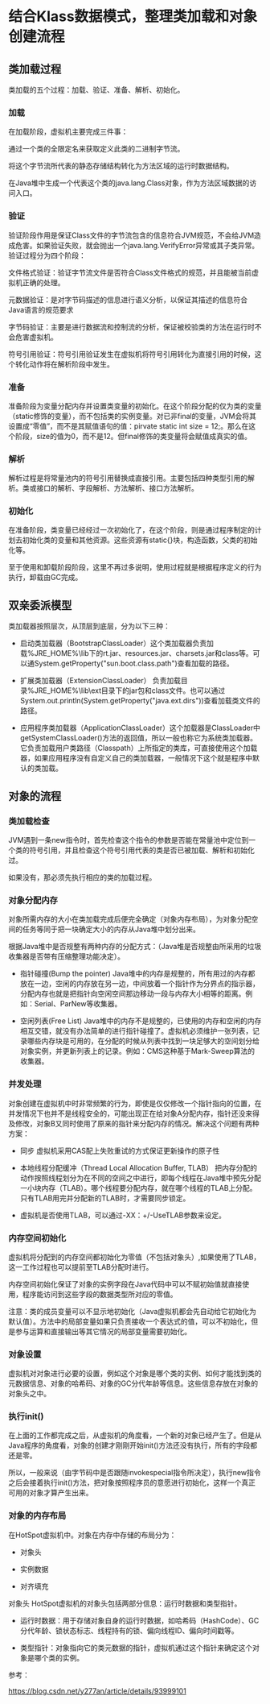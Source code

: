 #  结合Klass数据模式，整理类加载和对象创建流程





## 类加载过程

类加载的五个过程：加载、验证、准备、解析、初始化。

### 加载

在加载阶段，虚拟机主要完成三件事：

通过一个类的全限定名来获取定义此类的二进制字节流。

将这个字节流所代表的静态存储结构转化为方法区域的运行时数据结构。

在Java堆中生成一个代表这个类的java.lang.Class对象，作为方法区域数据的访问入口。

### 验证

验证阶段作用是保证Class文件的字节流包含的信息符合JVM规范，不会给JVM造成危害。如果验证失败，就会抛出一个java.lang.VerifyError异常或其子类异常。验证过程分为四个阶段：

文件格式验证：验证字节流文件是否符合Class文件格式的规范，并且能被当前虚拟机正确的处理。

元数据验证：是对字节码描述的信息进行语义分析，以保证其描述的信息符合Java语言的规范要求

字节码验证：主要是进行数据流和控制流的分析，保证被校验类的方法在运行时不会危害虚拟机。

符号引用验证：符号引用验证发生在虚拟机将符号引用转化为直接引用的时候，这个转化动作将在解析阶段中发生。

### 准备

准备阶段为变量分配内存并设置类变量的初始化。在这个阶段分配的仅为类的变量（static修饰的变量），而不包括类的实例变量。对已非final的变量，JVM会将其设置成“零值”，而不是其赋值语句的值：pirvate static int size = 12;。那么在这个阶段，size的值为0，而不是12。但final修饰的类变量将会赋值成真实的值。

### 解析

解析过程是将常量池内的符号引用替换成直接引用。主要包括四种类型引用的解析。类或接口的解析、字段解析、方法解析、接口方法解析。

### 初始化

在准备阶段，类变量已经经过一次初始化了，在这个阶段，则是通过程序制定的计划去初始化类的变量和其他资源。这些资源有static{}块，构造函数，父类的初始化等。

至于使用和卸载阶段阶段，这里不再过多说明，使用过程就是根据程序定义的行为执行，卸载由GC完成。

## 双亲委派模型

类加载器按照层次，从顶层到底层，分为以下三种：

- 启动类加载器（BootstrapClassLoader）这个类加载器负责加载%JRE_HOME%\lib下的rt.jar、resources.jar、charsets.jar和class等。可以通System.getProperty("sun.boot.class.path")查看加载的路径。

- 扩展类加载器（ExtensionClassLoader）
  负责加载目录%JRE_HOME%\lib\ext目录下的jar包和class文件。也可以通过System.out.println(System.getProperty("java.ext.dirs"))查看加载类文件的路径。

- 应用程序类加载器（ApplicationClassLoader）这个加载器是ClassLoader中getSystemClassLoader()方法的返回值，所以一般也称它为系统类加载器。它负责加载用户类路径（Classpath）上所指定的类库，可直接使用这个加载器，如果应用程序没有自定义自己的类加载器，一般情况下这个就是程序中默认的类加载。





## 对象的流程

### 类加载检查

JVM遇到一条new指令时，首先检查这个指令的参数是否能在常量池中定位到一个类的符号引用，并且检查这个符号引用代表的类是否已被加载、解析和初始化过。

如果没有，那必须先执行相应的类的加载过程。

### 对象分配内存

对象所需内存的大小在类加载完成后便完全确定（对象内存布局），为对象分配空间的任务等同于把一块确定大小的内存从Java堆中划分出来。

根据Java堆中是否规整有两种内存的分配方式：（Java堆是否规整由所采用的垃圾收集器是否带有压缩整理功能决定）。

- 指针碰撞(Bump the pointer)
  Java堆中的内存是规整的，所有用过的内存都放在一边，空闲的内存放在另一边，中间放着一个指针作为分界点的指示器，分配内存也就是把指针向空闲空间那边移动一段与内存大小相等的距离。例如：Serial、ParNew等收集器。

- 空闲列表(Free List)
  Java堆中的内存不是规整的，已使用的内存和空闲的内存相互交错，就没有办法简单的进行指针碰撞了。虚拟机必须维护一张列表，记录哪些内存块是可用的，在分配的时候从列表中找到一块足够大的空间划分给对象实例，并更新列表上的记录。例如：CMS这种基于Mark-Sweep算法的收集器。

### 并发处理

对象创建在虚拟机中时非常频繁的行为，即使是仅仅修改一个指针指向的位置，在并发情况下也并不是线程安全的，可能出现正在给对象A分配内存，指针还没来得及修改，对象B又同时使用了原来的指针来分配内存的情况。解决这个问题有两种方案：

- 同步
  虚拟机采用CAS配上失败重试的方式保证更新操作的原子性

- 本地线程分配缓冲（Thread Local Allocation Buffer, TLAB）
  把内存分配的动作按照线程划分为在不同的空间之中进行，即每个线程在Java堆中预先分配一小块内存（TLAB）。哪个线程要分配内存，就在哪个线程的TLAB上分配。只有TLAB用完并分配新的TLAB时，才需要同步锁定。
- 虚拟机是否使用TLAB，可以通过-XX：+/-UseTLAB参数来设定。


### 内存空间初始化

虚拟机将分配到的内存空间都初始化为零值（不包括对象头）,如果使用了TLAB，这一工作过程也可以提前至TLAB分配时进行。

内存空间初始化保证了对象的实例字段在Java代码中可以不赋初始值就直接使用，程序能访问到这些字段的数据类型所对应的零值。

注意：类的成员变量可以不显示地初始化（Java虚拟机都会先自动给它初始化为默认值）。方法中的局部变量如果只负责接收一个表达式的值，可以不初始化，但是参与运算和直接输出等其它情况的局部变量需要初始化。

### 对象设置

虚拟机对对象进行必要的设置，例如这个对象是哪个类的实例、如何才能找到类的元数据信息、对象的哈希码、对象的GC分代年龄等信息。这些信息存放在对象的对象头之中。

### 执行init()

在上面的工作都完成之后，从虚拟机的角度看，一个新的对象已经产生了。但是从Java程序的角度看，对象的创建才刚刚开始init()方法还没有执行，所有的字段都还是零。

所以，一般来说（由字节码中是否跟随invokespecial指令所决定），执行new指令之后会接着执行init()方法，把对象按照程序员的意愿进行初始化，这样一个真正可用的对象才算产生出来。

### 对象的内存布局

在HotSpot虚拟机中。对象在内存中存储的布局分为：

- 对象头

- 实例数据

- 对齐填充


对象头
HotSpot虚拟机的对象头包括两部分信息：运行时数据和类型指针。

- 运行时数据：用于存储对象自身的运行时数据，如哈希码（HashCode）、GC分代年龄、锁状态标志、线程持有的锁、偏向线程ID、偏向时间戳等。

- 类型指针：对象指向它的类元数据的指针，虚拟机通过这个指针来确定这个对象是哪个类的实例。
  



参考：

https://blog.csdn.net/y277an/article/details/93999101



